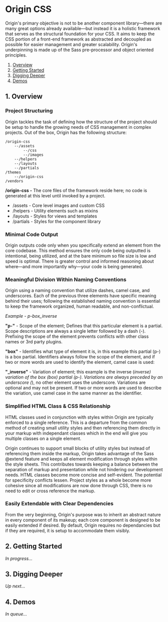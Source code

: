 # Origin CSS

Origin's primary objective is not to be another component library—there are many great options already available—but instead it is a holistic framework that serves as the structural foundation for your CSS. It aims to keep the CSS portion of a front-end framework as abstracted and decoupled as possible for easier management and greater scalability. Origin's underpinning is made up of the Sass pre-processor and object oriented principles.

1. [Overview](#overview)
2. [Getting Started](#getting-started)
3. [Digging Deeper](#digging-deeper)
4. [Demos](#demos)

## 1. <a name="overview"></a>Overview

### Project Structuring

Origin tackles the task of defining how the structure of the project should be setup to handle the growing needs of CSS management in complex projects. Out of the box, Origin has the following structure:

    /origin-css
        --/assets
            --/css
            --/images
        --/helpers
        --/layouts
        --/partials
    /themes
        --/origin-css
    /vendors

**/origin-css -** The core files of the framework reside here; no code is generated at this level until invoked by a project.

- /assets - Core level images and custom CSS
- /helpers - Utility elements such as mixins
- /layouts - Styles for views and templates
- /partials - Styles for the component library

### Minimal Code Output

Origin outputs code only when you specifically extend an element from the core codebase. This method ensures the only code being outputted is intentional, being utilized, and at the bare minimum so file size is low and speed is optimal. There is greater control and informed reasoning about where—and more importantly why—your code is being generated.

### Meaningful Division Within Naming Conventions

Origin using a naming convention that utilize dashes, camel case, and underscores. Each of the previous three elements have specific meaning behind their uses; following the established naming convention is essential to keep the framework organized, human readable, and non-conflictual.

*Example - p-box_inverse*

**"p-"** - Scope of the element; Defines that this particular element is a partial. Scope descriptions are always a single letter followed by a dash (-). Prefixing the scope of the element prevents conflicts with other class names or 3rd party plugins.

**"box"** - Identifies what type of element it is, in this example this partial (p-) is a box partial. Identifiers always follow the scope of the element, and if two or more words are used to identify the element, camel case is used:

**"\_inverse"** - Variation of element; this example is the inverse (_inverse) variation of the box (box) partial (p-). Variations are always preceded by an underscore (_), no other element uses the underscore. Variations are optional and may not be present. If two or more words are used to describe the variation, use camel case in the same manner as the identifier.

### Simplified HTML Class & CSS Relationship

HTML classes used in conjunction with styles within Origin are typically enforced to a single reference. This is a departure from the common method of creating small utility styles and then referencing them directly in your markup with independant classes which in the end will give you multiple classes on a single element.

Origin continues to support small blocks of utility styles but instead of referencing them inside the markup, Origin takes advantage of the Sass @extend feature and keeps all element modification through styles within the style sheets. This contributes towards keeping a balance between the separation of markup and presentation while not hindering our development needs. HTML classes become more concise and self-evident. The potential for specificity conflicts lessen. Project styles as a whole become more cohesive since all modifications are now done through CSS, there is no need to edit or cross reference the markup.

### Easily Extendable with Clear Dependencies

From the very beginning, Origin's purpose was to inherit an abstract nature in every component of its makeup; each core component is designed to be easily extended if desired. By default, Origin requires no dependancies but if they are required, it is setup to accommodate them visibly.

## 2. <a name="getting-started"></a>Getting Started

*In progress...*

## 3. <a name="digging-deeper"></a>Digging Deeper

*Up next...*

## 4. <a name="demos"></a>Demos

*In queue...*